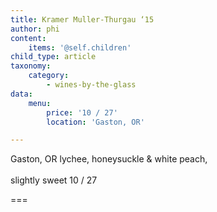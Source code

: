 ```yaml
---
title: Kramer Muller-Thurgau ‘15
author: phi
content:
    items: '@self.children'
child_type: article
taxonomy:
    category:
        - wines-by-the-glass
data:
    menu:
        price: '10 / 27'
        location: 'Gaston, OR'

---
```


<span class="loc">Gaston, OR</span>
lychee,
honeysuckle & white peach,
<br></br>
slightly sweet
<span class="price">10 / 27</span>

===
